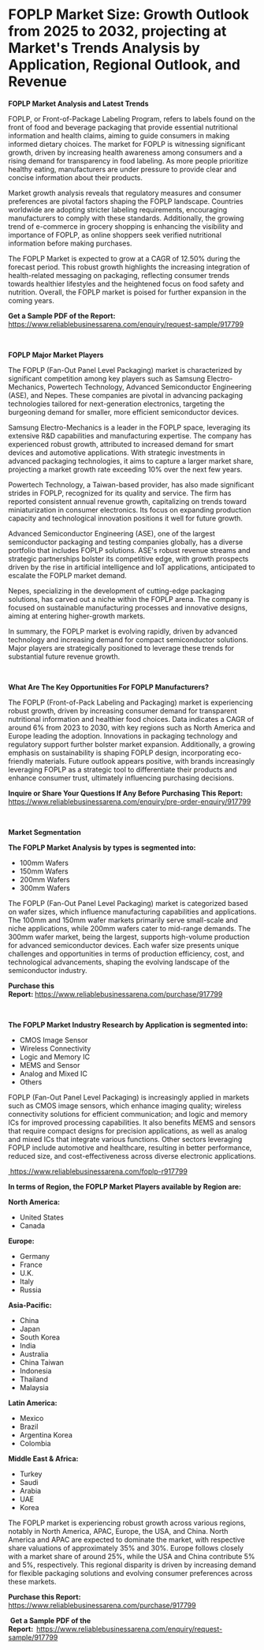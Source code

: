 <p><h1>FOPLP Market Size: Growth Outlook from 2025 to 2032, projecting at Market's Trends Analysis by Application, Regional Outlook, and Revenue</h1></p><p><strong>FOPLP Market Analysis and Latest Trends</strong></p>
<p><p>FOPLP, or Front-of-Package Labeling Program, refers to labels found on the front of food and beverage packaging that provide essential nutritional information and health claims, aiming to guide consumers in making informed dietary choices. The market for FOPLP is witnessing significant growth, driven by increasing health awareness among consumers and a rising demand for transparency in food labeling. As more people prioritize healthy eating, manufacturers are under pressure to provide clear and concise information about their products.</p><p>Market growth analysis reveals that regulatory measures and consumer preferences are pivotal factors shaping the FOPLP landscape. Countries worldwide are adopting stricter labeling requirements, encouraging manufacturers to comply with these standards. Additionally, the growing trend of e-commerce in grocery shopping is enhancing the visibility and importance of FOPLP, as online shoppers seek verified nutritional information before making purchases.</p><p>The FOPLP Market is expected to grow at a CAGR of 12.50% during the forecast period. This robust growth highlights the increasing integration of health-related messaging on packaging, reflecting consumer trends towards healthier lifestyles and the heightened focus on food safety and nutrition. Overall, the FOPLP market is poised for further expansion in the coming years.</p></p>
<p><strong>Get a Sample PDF of the Report:&nbsp;</strong> <a href="https://www.reliablebusinessarena.com/enquiry/request-sample/917799?utm_campaign=3615&utm_medium=2&utm_source=Github&utm_content=ia&utm_term=16042025&utm_id=foplp">https://www.reliablebusinessarena.com/enquiry/request-sample/917799</a></p>
<p>&nbsp;</p>
<p><strong>FOPLP Major Market Players</strong></p>
<p><p>The FOPLP (Fan-Out Panel Level Packaging) market is characterized by significant competition among key players such as Samsung Electro-Mechanics, Powertech Technology, Advanced Semiconductor Engineering (ASE), and Nepes. These companies are pivotal in advancing packaging technologies tailored for next-generation electronics, targeting the burgeoning demand for smaller, more efficient semiconductor devices.</p><p>Samsung Electro-Mechanics is a leader in the FOPLP space, leveraging its extensive R&D capabilities and manufacturing expertise. The company has experienced robust growth, attributed to increased demand for smart devices and automotive applications. With strategic investments in advanced packaging technologies, it aims to capture a larger market share, projecting a market growth rate exceeding 10% over the next few years.</p><p>Powertech Technology, a Taiwan-based provider, has also made significant strides in FOPLP, recognized for its quality and service. The firm has reported consistent annual revenue growth, capitalizing on trends toward miniaturization in consumer electronics. Its focus on expanding production capacity and technological innovation positions it well for future growth.</p><p>Advanced Semiconductor Engineering (ASE), one of the largest semiconductor packaging and testing companies globally, has a diverse portfolio that includes FOPLP solutions. ASE's robust revenue streams and strategic partnerships bolster its competitive edge, with growth prospects driven by the rise in artificial intelligence and IoT applications, anticipated to escalate the FOPLP market demand.</p><p>Nepes, specializing in the development of cutting-edge packaging solutions, has carved out a niche within the FOPLP arena. The company is focused on sustainable manufacturing processes and innovative designs, aiming at entering higher-growth markets.</p><p>In summary, the FOPLP market is evolving rapidly, driven by advanced technology and increasing demand for compact semiconductor solutions. Major players are strategically positioned to leverage these trends for substantial future revenue growth.</p></p>
<p>&nbsp;</p>
<p><strong>What Are The Key Opportunities For FOPLP Manufacturers?</strong></p>
<p><p>The FOPLP (Front-of-Pack Labeling and Packaging) market is experiencing robust growth, driven by increasing consumer demand for transparent nutritional information and healthier food choices. Data indicates a CAGR of around 6% from 2023 to 2030, with key regions such as North America and Europe leading the adoption. Innovations in packaging technology and regulatory support further bolster market expansion. Additionally, a growing emphasis on sustainability is shaping FOPLP design, incorporating eco-friendly materials. Future outlook appears positive, with brands increasingly leveraging FOPLP as a strategic tool to differentiate their products and enhance consumer trust, ultimately influencing purchasing decisions.</p></p>
<p><strong>Inquire or Share Your Questions If Any Before Purchasing This Report:</strong> <a href="https://www.reliablebusinessarena.com/enquiry/pre-order-enquiry/917799?utm_campaign=3615&utm_medium=2&utm_source=Github&utm_content=ia&utm_term=16042025&utm_id=foplp">https://www.reliablebusinessarena.com/enquiry/pre-order-enquiry/917799</a></p>
<p>&nbsp;</p>
<p><strong>Market Segmentation</strong></p>
<p><strong>The FOPLP Market Analysis by types is segmented into:</strong></p>
<p><ul><li>100mm Wafers</li><li>150mm Wafers</li><li>200mm Wafers</li><li>300mm Wafers</li></ul></p>
<p><p>The FOPLP (Fan-Out Panel Level Packaging) market is categorized based on wafer sizes, which influence manufacturing capabilities and applications. The 100mm and 150mm wafer markets primarily serve small-scale and niche applications, while 200mm wafers cater to mid-range demands. The 300mm wafer market, being the largest, supports high-volume production for advanced semiconductor devices. Each wafer size presents unique challenges and opportunities in terms of production efficiency, cost, and technological advancements, shaping the evolving landscape of the semiconductor industry.</p></p>
<p><strong>Purchase this Report:&nbsp;</strong><a href="https://www.reliablebusinessarena.com/purchase/917799?utm_campaign=3615&utm_medium=2&utm_source=Github&utm_content=ia&utm_term=16042025&utm_id=foplp">https://www.reliablebusinessarena.com/purchase/917799</a></p>
<p>&nbsp;</p>
<p><strong>The FOPLP Market Industry Research by Application is segmented into:</strong></p>
<p><ul><li>CMOS Image Sensor</li><li>Wireless Connectivity</li><li>Logic and Memory IC</li><li>MEMS and Sensor</li><li>Analog and Mixed IC</li><li>Others</li></ul></p>
<p><p>FOPLP (Fan-Out Panel Level Packaging) is increasingly applied in markets such as CMOS image sensors, which enhance imaging quality; wireless connectivity solutions for efficient communication; and logic and memory ICs for improved processing capabilities. It also benefits MEMS and sensors that require compact designs for precision applications, as well as analog and mixed ICs that integrate various functions. Other sectors leveraging FOPLP include automotive and healthcare, resulting in better performance, reduced size, and cost-effectiveness across diverse electronic applications.</p></p>
<p><a href="https://www.reliablebusinessarena.com/foplp-r917799?utm_campaign=3615&utm_medium=2&utm_source=Github&utm_content=ia&utm_term=16042025&utm_id=foplp">&nbsp;https://www.reliablebusinessarena.com/foplp-r917799</a></p>
<p><strong>In terms of Region, the FOPLP Market Players available by Region are:</strong></p>
<p>
    <p> <strong> North America: </strong>
        <ul>
            <li>United States</li>
            <li>Canada</li>
        </ul>
        </p> 
    <p> <strong> Europe: </strong>
        <ul>
            <li>Germany</li>
            <li>France</li>
            <li>U.K.</li>
            <li>Italy</li>
            <li>Russia</li>
        </ul>
        </p> 
    <p> <strong> Asia-Pacific: </strong>
        <ul>
            <li>China</li>
            <li>Japan</li>
            <li>South Korea</li>
            <li>India</li>
            <li>Australia</li>
            <li>China Taiwan</li>
            <li>Indonesia</li>
            <li>Thailand</li>
            <li>Malaysia</li>
        </ul>
        </p> 
    <p> <strong> Latin America: </strong>
        <ul>
            <li>Mexico</li>
            <li>Brazil</li>
            <li>Argentina Korea</li>
            <li>Colombia</li>
        </ul>
        </p> 
    <p> <strong> Middle East & Africa: </strong>
        <ul>
            <li>Turkey</li>
            <li>Saudi</li>
            <li>Arabia</li>
            <li>UAE</li>
            <li>Korea</li>
        </ul>
    </p>
    </p>
<p><p>The FOPLP market is experiencing robust growth across various regions, notably in North America, APAC, Europe, the USA, and China. North America and APAC are expected to dominate the market, with respective share valuations of approximately 35% and 30%. Europe follows closely with a market share of around 25%, while the USA and China contribute 5% and 5%, respectively. This regional disparity is driven by increasing demand for flexible packaging solutions and evolving consumer preferences across these markets.</p></p>
<p><strong>Purchase this Report: </strong><a href="https://www.reliablebusinessarena.com/purchase/917799?utm_campaign=3615&utm_medium=2&utm_source=Github&utm_content=ia&utm_term=16042025&utm_id=foplp">https://www.reliablebusinessarena.com/purchase/917799</a></p>
<p>&nbsp;<strong>Get a Sample PDF of the Report:&nbsp;&nbsp;</strong><a href="https://www.reliablebusinessarena.com/enquiry/request-sample/917799?utm_campaign=3615&utm_medium=2&utm_source=Github&utm_content=ia&utm_term=16042025&utm_id=foplp">https://www.reliablebusinessarena.com/enquiry/request-sample/917799</a></p>
<p><strong></strong></p>
<p><p></p><p></p><p></p></p>